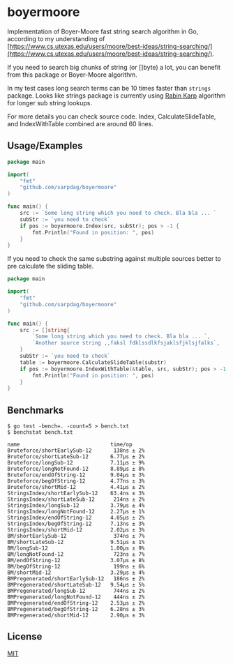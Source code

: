 # boyermoore

Implementation of Boyer-Moore fast string search algorithm in Go, according to my understanding of [https://www.cs.utexas.edu/users/moore/best-ideas/string-searching/](https://www.cs.utexas.edu/users/moore/best-ideas/string-searching/). 

If you need to search big chunks of string (or []byte) a lot, you can benefit from this package or Boyer-Moore algorithm.

In my test cases long search terms can be 10 times faster than `strings` package. Looks like strings package is currently using [Rabin Karp](https://en.wikipedia.org/wiki/Rabin%E2%80%93Karp_algorithm) algorithm for longer sub string lookups.

For more details you can check source code. Index, CalculateSlideTable, and IndexWithTable combined are around 60 lines.


## Usage/Examples

```go
package main

import(
    "fmt"
    "github.com/sarpdag/boyermoore"
) 

func main() {
    src := `Some long string which you need to check. Bla bla ... `
    subStr := `you need to check`
    if pos := boyermoore.Index(src, subStr); pos > -1 {
        fmt.Println("Found in position: ", pos)
    }
}
```

If you need to check the same substring against multiple sources better to pre calculate the sliding table.

```go
package main

import(
    "fmt"
    "github.com/sarpdag/boyermoore"
) 

func main() {
    src := []string{
		`Some long string which you need to check. Bla bla ... `,
		`Another source string ,,faksl fdklssdlkfsjaklsfjklsjfalks`,
	}
	subStr := `you need to check`
	table := boyermoore.CalculateSlideTable(substr)
	if pos := boyermoore.IndexWithTable(&table, src, subStr); pos > -1 {
		fmt.Println("Found in position: ", pos)
	}
}
```

## Benchmarks
```
$ go test -bench=. -count=5 > bench.txt
$ benchstat bench.txt

name                             time/op
Bruteforce/shortEarlySub-12       138ns ± 2%
Bruteforce/shortLateSub-12       6.77µs ± 2%
Bruteforce/longSub-12            7.11µs ± 9%
Bruteforce/longNotFound-12       8.89µs ± 8%
Bruteforce/endOfString-12        9.04µs ± 3%
Bruteforce/begOfString-12        4.77ns ± 3%
Bruteforce/shortMid-12           4.41µs ± 2%
StringsIndex/shortEarlySub-12    63.4ns ± 3%
StringsIndex/shortLateSub-12      214ns ± 2%
StringsIndex/longSub-12          3.79µs ± 4%
StringsIndex/longNotFound-12     2.27µs ± 1%
StringsIndex/endOfString-12      4.05µs ± 2%
StringsIndex/begOfString-12      7.13ns ± 3%
StringsIndex/shortMid-12         2.02µs ± 3%
BM/shortEarlySub-12               374ns ± 7%
BM/shortLateSub-12               9.51µs ± 1%
BM/longSub-12                    1.00µs ± 9%
BM/longNotFound-12                723ns ± 7%
BM/endOfString-12                3.07µs ± 8%
BM/begOfString-12                 199ns ± 6%
BM/shortMid-12                   3.29µs ± 4%
BMPregenerated/shortEarlySub-12   186ns ± 2%
BMPregenerated/shortLateSub-12   9.54µs ± 5%
BMPregenerated/longSub-12         744ns ± 2%
BMPregenerated/longNotFound-12    444ns ± 2%
BMPregenerated/endOfString-12    2.53µs ± 2%
BMPregenerated/begOfString-12    6.28ns ± 3%
BMPregenerated/shortMid-12       2.90µs ± 3%
```


## License

[MIT](https://choosealicense.com/licenses/mit/)
